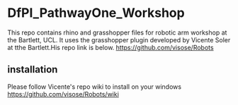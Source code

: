 # DfPI_PathwayOne_Workshop
This repo contains rhino and grasshopper files for robotic arm workshop at the Bartlett, UCL. 
It uses the grasshopper plugin developed by Vicente Soler at tthe Bartlett.His repo link is below. 
https://github.com/visose/Robots

## installation 
Please follow Vicente's repo wiki to install on your windows 
https://github.com/visose/Robots/wiki

